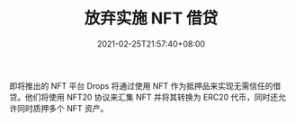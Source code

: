 ﻿---
title: "放弃实施 NFT 借贷"
date: 2021-02-25T21:57:40+08:00
lastmod: 2021-02-25T16:45:40+08:00
draft: false
authors: ["Eugene"]
description: "即将推出的 NFT 平台 Drops 将通过使用 NFT 作为抵押品来实现无需信任的借贷。他们将使用 NFT20 协议来汇集 NFT 并将其转换为 ERC20 代币，同时还允许同时质押多个 NFT 资产。"
featuredImage: "drops-to-implement-nft-lending.png"
tags: ["Virtual World","虚拟世界","Play to Earn"]
categories: ["news"]
news: ["虚拟世界"]
weight: 
lightgallery: true
pinned: false
recommend: false
recommend1: false
---

即将推出的 NFT 平台 Drops 将通过使用 NFT 作为抵押品来实现无需信任的借贷。他们将使用 NFT20 协议来汇集 NFT 并将其转换为 ERC20 代币，同时还允许同时质押多个 NFT 资产。

<!--more-->

